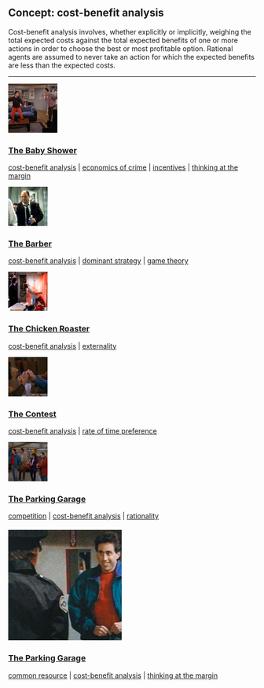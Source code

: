 ## Concept: cost-benefit analysis

Cost-benefit analysis involves, whether explicitly or implicitly, weighing the total expected costs against the total expected benefits of one or more actions in order to choose the best or most profitable option. Rational agents are assumed to never take an action for which the expected benefits are less than the expected costs.

<hr>
<div class="clip-listing">
<img src="media/icons/baby_shower.jpg" alt="The Baby Shower icon">

### [The Baby Shower](../../clip/7/)

[cost-benefit analysis](/concept/cost-benefit-analysis/) | [economics of crime](/concept/economics-of-crime/) | [incentives](/concept/incentives/) | [thinking at the margin](/concept/thinking-at-the-margin/)
</div>

<div class="clip-listing">
<img src="media/icons/barber_clip2.jpg" alt="The Barber icon">

### [The Barber](../../clip/45/)

[cost-benefit analysis](/concept/cost-benefit-analysis/) | [dominant strategy](/concept/dominant-strategy/) | [game theory](/concept/game-theory/)
</div>

<div class="clip-listing">
<img src="media/icons/chicken_roaster.jpg" alt="The Chicken Roaster icon">

### [The Chicken Roaster](../../clip/84/)

[cost-benefit analysis](/concept/cost-benefit-analysis/) | [externality](/concept/externality/)
</div>

<div class="clip-listing">
<img src="media/icons/contest.jpg" alt="The Contest icon">

### [The Contest](../../clip/34/)

[cost-benefit analysis](/concept/cost-benefit-analysis/) | [rate of time preference](/concept/rate-of-time-preference/)
</div>

<div class="clip-listing">
<img src="media/icons/parking_garage.jpg" alt="The Parking Garage icon">

### [The Parking Garage](../../clip/19/)

[competition](/concept/competition_1/) | [cost-benefit analysis](/concept/cost-benefit-analysis/) | [rationality](/concept/rationality/)
</div>

<div class="clip-listing">
<img src="media/icons/5_The_Parking_Garage.jpg" alt="The Parking Garage icon">

### [The Parking Garage](../../clip/95/)

[common resource](/concept/common-resource/) | [cost-benefit analysis](/concept/cost-benefit-analysis/) | [thinking at the margin](/concept/thinking-at-the-margin/)
</div>


